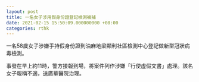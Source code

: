 ```yaml
---
layout: post
title: 一名女子涉用假身份證登記檢測被捕
date: 2021-02-15 15:50:09.000000000 +08:00
categories: rthk
---
```


一名58歲女子涉嫌手持假身份證到油麻地梁顯利社區檢測中心登記做新型冠狀病毒檢測。

事發在早上約11時，警方接報到場，將案件列作涉嫌「行使虛假文書」處理。該名女子報稱不適，送廣華醫院治理。
